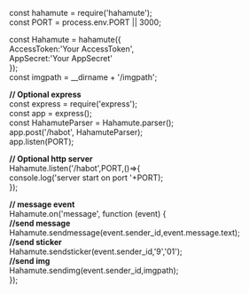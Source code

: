 const hahamute = require('hahamute');  
const PORT = process.env.PORT || 3000;  

const Hahamute = hahamute({  
    AccessToken:'Your AccessToken',  
    AppSecret:'Your AppSecret'  
});  
const imgpath =  __dirname + '/imgpath';  

**// Optional express**  
const express = require('express');  
const app = express();  
const HahamuteParser = Hahamute.parser();  
app.post('/habot', HahamuteParser);  
app.listen(PORT);  

**// Optional http server**  
Hahamute.listen('/habot',PORT,()=>{  
    console.log('server start on port '+PORT);  
});

**// message event**  
Hahamute.on('message', function (event) {  
    **//send message**  
    Hahamute.sendmessage(event.sender_id,event.message.text);  
    **//send sticker**  
    Hahamute.sendsticker(event.sender_id,'9','01');  
    **//send img**   
    Hahamute.sendimg(event.sender_id,imgpath);  
});  



